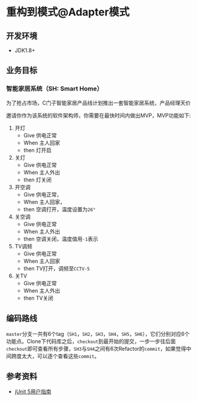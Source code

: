 # 重构到模式@Adapter模式
 
## 开发环境
 - JDK1.8+
 
## 业务目标

### 智能家居系统（SH: Smart Home）
为了抢占市场，C门子智能家居产品线计划推出一套智能家居系统，产品经理天价

邀请你作为该系统的软件架构师，你需要在最快时间内做出MVP，MVP功能如下:

1. 开灯
	- Give 供电正常
	- When 主人回家
	- then 灯开启
2. 关灯
	- Give 供电正常
	- When 主人外出
	- then 灯关闭
3. 开空调
	- Give 供电正常，
	- When 主人回家，
	- then 空调打开，温度设置为`26°`
4. 关空调
	- Give 供电正常
	- When 主人外出
	- then 空调关闭，温度值用`-1`表示
5. TV调频
	- Give 供电正常
	- When 主人回家
	- then TV打开，调频至`CCTV-5`
6. 关TV
	- Give 供电正常
	- When 主人外出
	- then TV关闭

	
## 编码路线
`master`分支一共有6个tag（`SH1`，`SH2`，`SH3`，`SH4`，`SH5`，`SH6`），它们分别对应6个功能点。Clone下代码库之后，`checkout`到最开始的提交，一步一步往后面`checkout`即可查看所有步骤，`SH3`与`SH4`之间有6次Refactor的`commit`，如果觉得中间跨度太大，可以逐个查看这些`commit`。

## 参考资料
- [jUnit 5用户指南](https://sjyuan.cc/junit5/user-guide-cn/)